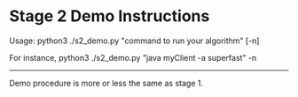 # Stage 2 Demo Instructions

Usage: python3 ./s2_demo.py "command to run your algorithm" [-n]

For instance, 
python3 ./s2_demo.py "java myClient -a superfast" -n

-----------

Demo procedure is more or less the same as stage 1.
